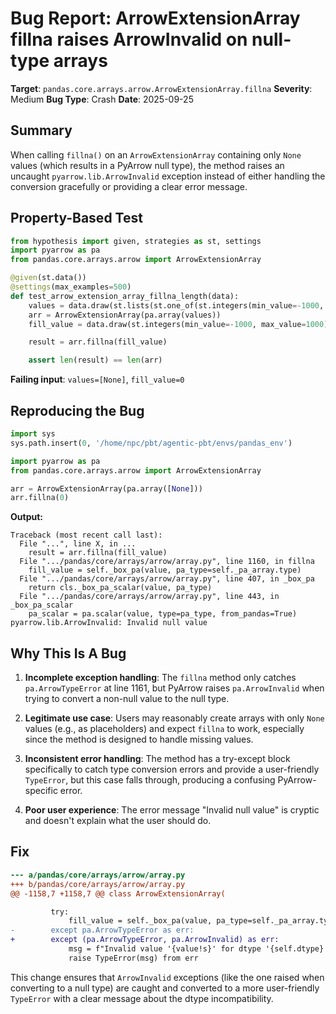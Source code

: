 # Bug Report: ArrowExtensionArray fillna raises ArrowInvalid on null-type arrays

**Target**: `pandas.core.arrays.arrow.ArrowExtensionArray.fillna`
**Severity**: Medium
**Bug Type**: Crash
**Date**: 2025-09-25

## Summary

When calling `fillna()` on an `ArrowExtensionArray` containing only `None` values (which results in a PyArrow null type), the method raises an uncaught `pyarrow.lib.ArrowInvalid` exception instead of either handling the conversion gracefully or providing a clear error message.

## Property-Based Test

```python
from hypothesis import given, strategies as st, settings
import pyarrow as pa
from pandas.core.arrays.arrow import ArrowExtensionArray

@given(st.data())
@settings(max_examples=500)
def test_arrow_extension_array_fillna_length(data):
    values = data.draw(st.lists(st.one_of(st.integers(min_value=-1000, max_value=1000), st.none()), min_size=1, max_size=100))
    arr = ArrowExtensionArray(pa.array(values))
    fill_value = data.draw(st.integers(min_value=-1000, max_value=1000))

    result = arr.fillna(fill_value)

    assert len(result) == len(arr)
```

**Failing input**: `values=[None]`, `fill_value=0`

## Reproducing the Bug

```python
import sys
sys.path.insert(0, '/home/npc/pbt/agentic-pbt/envs/pandas_env')

import pyarrow as pa
from pandas.core.arrays.arrow import ArrowExtensionArray

arr = ArrowExtensionArray(pa.array([None]))
arr.fillna(0)
```

**Output:**
```
Traceback (most recent call last):
  File "...", line X, in ...
    result = arr.fillna(fill_value)
  File ".../pandas/core/arrays/arrow/array.py", line 1160, in fillna
    fill_value = self._box_pa(value, pa_type=self._pa_array.type)
  File ".../pandas/core/arrays/arrow/array.py", line 407, in _box_pa
    return cls._box_pa_scalar(value, pa_type)
  File ".../pandas/core/arrays/arrow/array.py", line 443, in _box_pa_scalar
    pa_scalar = pa.scalar(value, type=pa_type, from_pandas=True)
pyarrow.lib.ArrowInvalid: Invalid null value
```

## Why This Is A Bug

1. **Incomplete exception handling**: The `fillna` method only catches `pa.ArrowTypeError` at line 1161, but PyArrow raises `pa.ArrowInvalid` when trying to convert a non-null value to the null type.

2. **Legitimate use case**: Users may reasonably create arrays with only `None` values (e.g., as placeholders) and expect `fillna` to work, especially since the method is designed to handle missing values.

3. **Inconsistent error handling**: The method has a try-except block specifically to catch type conversion errors and provide a user-friendly `TypeError`, but this case falls through, producing a confusing PyArrow-specific error.

4. **Poor user experience**: The error message "Invalid null value" is cryptic and doesn't explain what the user should do.

## Fix

```diff
--- a/pandas/core/arrays/arrow/array.py
+++ b/pandas/core/arrays/arrow/array.py
@@ -1158,7 +1158,7 @@ class ArrowExtensionArray(

         try:
             fill_value = self._box_pa(value, pa_type=self._pa_array.type)
-        except pa.ArrowTypeError as err:
+        except (pa.ArrowTypeError, pa.ArrowInvalid) as err:
             msg = f"Invalid value '{value!s}' for dtype '{self.dtype}'"
             raise TypeError(msg) from err
```

This change ensures that `ArrowInvalid` exceptions (like the one raised when converting to a null type) are caught and converted to a more user-friendly `TypeError` with a clear message about the dtype incompatibility.